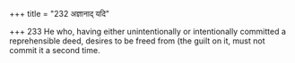+++
title = "232 अज्ञानाद् यदि"

+++
233	He who, having either unintentionally or intentionally committed a reprehensible deed, desires to be freed from (the guilt on it, must not commit it a second time.